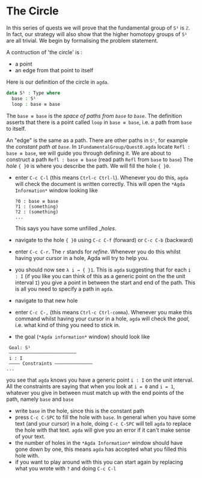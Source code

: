 The Circle
=======================

In this series of quests we will prove that the fundamental group
of `S¹` is `ℤ`.
In fact, our strategy will also show that the higher homotopy groups of
`S¹` are all trivial. 
We begin by formalising the problem statement.

A contruction of 'the circle' is :

- a point
- an edge from that point to itself

Here is our definition of the circle in `agda`.

```agda
data S¹ : Type where
  base : S¹
  loop : base ≡ base
```

The `base ≡ base` is the _space of paths from `base` to `base`_.
The definition asserts that there is a point called `loop`
in `base ≡ base`, i.e. a path from `base` to itself.

An "edge" is the same as a path.
There are other paths in `S¹`, 
for example the _constant path at `base`_.
In `1FundamentalGroup/Quest0.agda` locate `Refl : base ≡ base`,
we will guide you through defining it.
We are about to construct a path `Refl : base ≡ base` 
(read path `Refl` from `base` to `base`)
The _hole_ `{ }0` is where you describe the path.
We will fill the hole `{ }0`.

- enter `C-c C-l` (this means `Ctrl-c Ctrl-l`).
  Whenever you do this, `agda` will check the document is written correctly.
  This will open the `*Agda Information*` window looking like 
  
  ```
  ?0 : base ≡ base
  ?1 : (something)
  ?2 : (something)
  ...
  ```
  
  This says you have some unfilled __holes_.
- navigate to the hole `{ }0` using `C-c C-f` (forward) or `C-c C-b` (backward)
- enter `C-c C-r`. The `r` stands for _refine_.
  Whenever you do this whilst having your cursor in a hole,
  Agda will try to help you. 
- you should now see `λ i → { }1`. 
  This is `agda` suggesting that for each 
  `i : I` (if you like you can think of this as a generic point
  on the the unit interval `I`) 
  you give a point in between the start and end of the path. 
  This is all you need to specify a path in `agda`.
- navigate to that new hole
- enter `C-c C-,` (this means `Ctrl-c Ctrl-comma`).
  Whenever you make this command whilst having your cursor in a hole, 
  `agda` will check the _goal_, i.e. what kind of thing you need to stick in. 
- the goal (`*Agda information*` window) should look like

```
 Goal: S¹
 —————————————————————————
 i : I
 ———— Constraints ——————————————
...
```
  you see that `agda` knows you have a generic point 
  `i : I` on the unit interval. 
  All the constraints are saying that when you look 
  at `i = 0` and `i = 1`, whatever you give in between must 
  match up with the end points of the path, 
  namely `base` and `base`
- write `base` in the hole, since this is the constant path
- press `C-c C-SPC` to fill the hole with `base`.
  In general when you have some text (and your cursor) in a hole,
  doing `C-c C-SPC` will tell `agda` to replace the hole with that text.
  `agda` will give you an error if it can't make sense of your text.
- the number of holes in the `*Agda Information*` 
  window should have gone down by one,
  this means `agda` has accepted what you filled this hole with.
- if you want to play around with this you can start again 
  by replacing what you wrote with `?` and doing
  `C-c C-l` 
